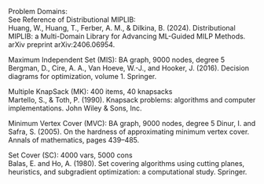 Problem Domains:  
See Reference of Distributional MIPLIB:  
Huang, W., Huang, T., Ferber, A. M., & Dilkina, B. (2024). Distributional MIPLIB: a Multi-Domain Library for Advancing ML-Guided MILP Methods. arXiv preprint arXiv:2406.06954.

Maximum Independent Set (MIS): BA graph, 9000 nodes, degree 5  
Bergman, D., Cire, A. A., Van Hoeve, W.-J., and Hooker, J. (2016). Decision diagrams for optimization, volume 1. Springer.

Multiple KnapSack (MK): 400 items, 40 knapsacks  
Martello, S., & Toth, P. (1990). Knapsack problems: algorithms and computer implementations. John Wiley & Sons, Inc.

Minimum Vertex Cover (MVC): BA graph, 9000 nodes, degree 5 
Dinur, I. and Safra, S. (2005). On the hardness of approximating minimum vertex cover. Annals of mathematics, pages 439–485.

Set Cover (SC): 4000 vars, 5000 cons   
Balas, E. and Ho, A. (1980). Set covering algorithms using cutting planes, heuristics, and subgradient optimization: a computational study. Springer.
